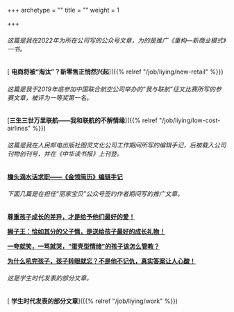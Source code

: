 +++
archetype = ""
title = ""
weight = 1

+++



###### 这篇是我在2022年为所在公司写的公众号文章，为的是推广《重构—新商业模式》一书。

[ **电商将被“淘汰”？新零售正悄然兴起**]({{% relref "/job/liying/new-retail" %}})	

###### 这篇是我于2019年底参加中国联合航空公司举办的“我与联航”征文比赛所写的参赛文章，被评为一等奖第一名。

 [**三生三世万里联航——我和联航的不解情缘**]({{% relref "/job/liying/low-cost-airlines" %}})	

###### 这篇是我在人民邮电出版社图灵文化公司工作期间所写的编辑手记，后被载入公司刊物创刊号，并在《中华读书报》上刊登。

[**檐头滴水话求职——《金领简历》编辑手记**](https://m.ituring.com.cn/article/1143)	

###### 下面几篇是在担任“丽家宝贝”公众号签约作者期间写的推广文章。

[**尊重孩子成长的差异，才是给予他们最好的爱！**](https://mp.weixin.qq.com/s/-iGJ0DaEEWiC2E8l232iyg)

[**狮子王：恰如其分的父子情，是送给孩子最好的成长礼物！**](https://mp.weixin.qq.com/s/AtDFXU97VeivxK8Y-BDCCg)

[**一夸就笑，一骂就哭，“蛋壳型情绪”的孩子该怎么管教？**](https://mp.weixin.qq.com/s/COI74P8gP_ZFjJThjvMD6A)

[**为什么吼完孩子，孩子转眼就忘？不是他不记仇，真实答案让人心酸！**](https://mp.weixin.qq.com/s/TBi9OE-yj-kdFRbfWyZTLA)

###### 这是学生时代发表的部分文章。

[ **学生时代发表的部分文章**]({{% relref "/job/liying/work" %}})

